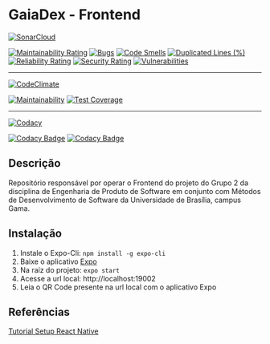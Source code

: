 # GaiaDex - Frontend


[![SonarCloud](https://sonarcloud.io/images/project_badges/sonarcloud-white.svg)](https://sonarcloud.io/dashboard?id=fga-eps-mds_2020.1-GaiaDex-FrontEnd)

[![Maintainability Rating](https://sonarcloud.io/api/project_badges/measure?project=fga-eps-mds_2020.1-GaiaDex-FrontEnd&metric=sqale_rating)](https://sonarcloud.io/dashboard?id=fga-eps-mds_2020.1-GaiaDex-FrontEnd) [![Bugs](https://sonarcloud.io/api/project_badges/measure?project=fga-eps-mds_2020.1-GaiaDex-FrontEnd&metric=bugs)](https://sonarcloud.io/dashboard?id=fga-eps-mds_2020.1-GaiaDex-FrontEnd) [![Code Smells](https://sonarcloud.io/api/project_badges/measure?project=fga-eps-mds_2020.1-GaiaDex-FrontEnd&metric=code_smells)](https://sonarcloud.io/dashboard?id=fga-eps-mds_2020.1-GaiaDex-FrontEnd) [![Duplicated Lines (%)](https://sonarcloud.io/api/project_badges/measure?project=fga-eps-mds_2020.1-GaiaDex-FrontEnd&metric=duplicated_lines_density)](https://sonarcloud.io/dashboard?id=fga-eps-mds_2020.1-GaiaDex-FrontEnd) [![Reliability Rating](https://sonarcloud.io/api/project_badges/measure?project=fga-eps-mds_2020.1-GaiaDex-FrontEnd&metric=reliability_rating)](https://sonarcloud.io/dashboard?id=fga-eps-mds_2020.1-GaiaDex-FrontEnd) [![Security Rating](https://sonarcloud.io/api/project_badges/measure?project=fga-eps-mds_2020.1-GaiaDex-FrontEnd&metric=security_rating)](https://sonarcloud.io/dashboard?id=fga-eps-mds_2020.1-GaiaDex-FrontEnd) [![Vulnerabilities](https://sonarcloud.io/api/project_badges/measure?project=fga-eps-mds_2020.1-GaiaDex-FrontEnd&metric=vulnerabilities)](https://sonarcloud.io/dashboard?id=fga-eps-mds_2020.1-GaiaDex-FrontEnd)

-------------------------------

[![CodeClimate](https://seeklogo.com/images/C/code-climate-logo-5E0A1CED56-seeklogo.com.png)](https://codeclimate.com/github/fga-eps-mds/2020.1-GaiaDex-FrontEnd)

[![Maintainability](https://api.codeclimate.com/v1/badges/04b7a3db6fdbf68f4ccd/maintainability)](https://codeclimate.com/github/fga-eps-mds/2020.1-GaiaDex-FrontEnd/maintainability) [![Test Coverage](https://api.codeclimate.com/v1/badges/04b7a3db6fdbf68f4ccd/test_coverage)](https://codeclimate.com/github/fga-eps-mds/2020.1-GaiaDex-FrontEnd/test_coverage)

-------------------------------

[![Codacy](https://upload.wikimedia.org/wikipedia/commons/thumb/9/9e/Codacy-logo-black.svg/320px-Codacy-logo-black.svg.png)](https://www.codacy.com/gh/fga-eps-mds/2020.1-GaiaDex-FrontEnd/dashboard)

[![Codacy Badge](https://app.codacy.com/project/badge/Grade/a9f686358ac34e6a9a88b0b8d5a70af5)](https://www.codacy.com/gh/fga-eps-mds/2020.1-GaiaDex-FrontEnd/dashboard?utm_source=github.com&amp;utm_medium=referral&amp;utm_content=fga-eps-mds/2020.1-GaiaDex-FrontEnd&amp;utm_campaign=Badge_Grade) [![Codacy Badge](https://app.codacy.com/project/badge/Coverage/a9f686358ac34e6a9a88b0b8d5a70af5)](https://www.codacy.com/gh/fga-eps-mds/2020.1-GaiaDex-FrontEnd/dashboard?utm_source=github.com&amp;utm_medium=referral&amp;utm_content=fga-eps-mds/2020.1-GaiaDex-FrontEnd&amp;utm_campaign=Badge_Grade)  




## Descrição 

Repositório responsável por operar o Frontend do projeto do Grupo 2 da disciplina de Engenharia de Produto de Software em conjunto com Métodos de Desenvolvimento de Software da Universidade de Brasília, campus Gama.

## Instalação

1. Instale o Expo-Cli: `npm install -g expo-cli`
2. Baixe o aplicativo [Expo](https://play.google.com/store/apps/details?id=host.exp.exponent) 
3. Na raíz do projeto: `expo start`
4. Acesse a url local: http://localhost:19002
5. Leia o QR Code presente na url local com o aplicativo Expo


## Referências

[Tutorial Setup React Native](https://reactnative.dev/docs/environment-setup)
